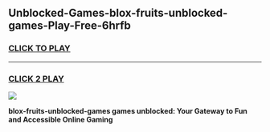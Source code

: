 
## Unblocked-Games-blox-fruits-unblocked-games-Play-Free-6hrfb
<h3>
<a href="https://premium76.site?title=blox-fruits-unblocked-games&ref=21A">CLICK TO PLAY</a></h3>
<hr>

<h3>
<a href="https://premium76.site?title=blox-fruits-unblocked-games&ref=21A">CLICK 2 PLAY</a>
  
</h3>

<a href="https://premium76.site?title=blox-fruits-unblocked-games&ref=21A"><img src="https://clearcache.store/games.png"></a>


**blox-fruits-unblocked-games games unblocked: Your Gateway to Fun and Accessible Online Gaming**

